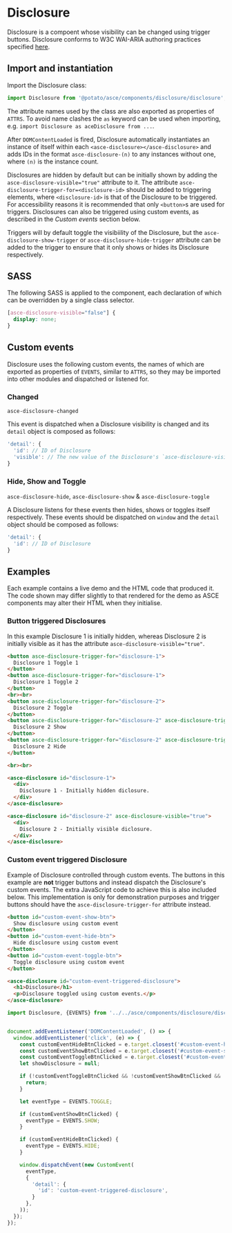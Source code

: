# Disclosure

Disclosure is a compoent whose visibility can be changed using trigger buttons. Disclosure conforms to W3C WAI-ARIA authoring practices specified [here](https://www.w3.org/TR/wai-aria-practices-1.1/#disclosure).


## Import and instantiation

Import the Disclosure class:

```js
import Disclosure from '@potato/asce/components/disclosure/disclosure';
```

The attribute names used by the class are also exported as properties of `ATTRS`. To avoid name clashes the `as` keyword can be used when importing, e.g. `import Disclosure as aceDisclosure from ...`.

After `DOMContentLoaded` is fired, Disclosure automatically instantiates an instance of itself within each `<asce-disclosure></asce-disclosure>` and adds IDs in the format `asce-disclosure-(n)` to any instances without one, where `(n)` is the instance count.

Disclosures are hidden by default but can be initially shown by adding the `asce-disclosure-visible="true"` attribute to it. The attribute `asce-disclosure-trigger-for=<disclosure-id>` should be added to triggering elements, where `<disclosure-id>` is that of the Disclosure to be triggered. For accessibility reasons it is recommended that only `<button>`s are used for triggers. Disclosures can also be triggered using custom events, as described in the *Custom events* section below.

Triggers will by default toggle the visibiility of the Disclosure, but the `asce-disclosure-show-trigger` or `asce-disclosure-hide-trigger` attribute can be added to the trigger to ensure that it only shows or hides its Disclosure respectively.


## SASS

The following SASS is applied to the component, each declaration of which can be overridden by a single class selector.

```scss
[asce-disclosure-visible="false"] {
  display: none;
}
```


## Custom events

Disclosure uses the following custom events, the names of which are exported as properties of `EVENTS`, similar to `ATTRS`, so they may be imported into other modules and dispatched or listened for.


### Changed

`asce-disclosure-changed`

This event is dispatched when a Disclosure visibility is changed and its `detail` object is composed as follows:

```js
'detail': {
  'id': // ID of Disclosure
  'visible': // The new value of the Disclosure's `asce-disclosure-visible` attribute, as a boolean
}
```


### Hide, Show and Toggle

`asce-disclosure-hide`, `asce-disclosure-show` & `asce-disclosure-toggle`

A Disclosure listens for these events then hides, shows or toggles itself respectively. These events should be dispatched on `window` and the `detail` object should be composed as follows:

```js
'detail': {
  'id': // ID of Disclosure
}
```


## Examples

Each example contains a live demo and the HTML code that produced it. The code shown may differ slightly to that rendered for the demo as ASCE components may alter their HTML when they initialise.


### Button triggered Disclosures

In this example Disclosure 1 is initially hidden, whereas Disclosure 2 is initially visible as it has the attribute `asce-disclosure-visible="true"`.

```html
<button asce-disclosure-trigger-for="disclosure-1">
  Disclosure 1 Toggle 1
</button>
<button asce-disclosure-trigger-for="disclosure-1">
  Disclosure 1 Toggle 2
</button>
<br><br>
<button asce-disclosure-trigger-for="disclosure-2">
  Disclosure 2 Toggle
</button>
<button asce-disclosure-trigger-for="disclosure-2" asce-disclosure-trigger-show>
  Disclosure 2 Show
</button>
<button asce-disclosure-trigger-for="disclosure-2" asce-disclosure-trigger-hide>
  Disclosure 2 Hide
</button>

<br><br>

<asce-disclosure id="disclosure-1">
  <div>
    Disclosure 1 - Initially hidden diclosure.
  </div>
</asce-disclosure>

<asce-disclosure id="disclosure-2" asce-disclosure-visible="true">
  <div>
    Disclosure 2 - Initially visible diclosure.
  </div>
</asce-disclosure>
```


### Custom event triggered Disclosure

Example of Disclosure controlled through custom events. The buttons in this example are **not** trigger buttons and instead dispatch the Disclosure's custom events. The extra JavaScript code to achieve this is also included below. This implementation is only for demonstration purposes and trigger buttons should have the `asce-disclosure-trigger-for` attribute instead.

```html
<button id="custom-event-show-btn">
  Show disclosure using custom event
</button>
<button id="custom-event-hide-btn">
  Hide disclosure using custom event
</button>
<button id="custom-event-toggle-btn">
  Toggle disclosure using custom event
</button>

<asce-disclosure id="custom-event-triggered-disclosure">
  <h1>Disclosure</h1>
  <p>Disclosure toggled using custom events.</p>
</asce-disclosure>
```

```js
import Disclosure, {EVENTS} from '../../asce/components/disclosure/disclosure.js';


document.addEventListener('DOMContentLoaded', () => {
  window.addEventListener('click', (e) => {
    const customEventHideBtnClicked = e.target.closest('#custom-event-hide-btn');
    const customEventShowBtnClicked = e.target.closest('#custom-event-show-btn');
    const customEventToggleBtnClicked = e.target.closest('#custom-event-toggle-btn');
    let showDisclosure = null;

    if (!customEventToggleBtnClicked && !customEventShowBtnClicked && !customEventHideBtnClicked) {
      return;
    }

    let eventType = EVENTS.TOGGLE;

    if (customEventShowBtnClicked) {
      eventType = EVENTS.SHOW;
    }

    if (customEventHideBtnClicked) {
      eventType = EVENTS.HIDE;
    }

    window.dispatchEvent(new CustomEvent(
      eventType,
      {
        'detail': {
          'id': 'custom-event-triggered-disclosure',
        }
      },
    ));
  });
});
```
